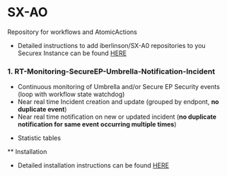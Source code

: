 # SX-AO

Repository for workflows and AtomicActions

* Detailed instructions to add iberlinson/SX-A0 repositories to you Securex Instance can be found [HERE](https://github.com/iberlinson/SX-AO/blob/main/repositories.md)

### 1. RT-Monitoring-SecureEP-Umbrella-Notification-Incident

* Continuous monitoring of Umbrella and/or Secure EP Security events (loop with workflow state watchdog)
* Near real time Incident creation and update (grouped by endpont, **no duplicate event**)
* Near real time notification on new or updated incident (**no duplicate notification for same event occurring multiple times**)
- Statistic tables

** Installation
* Detailed installation instructions can be found [HERE](https://github.com/iberlinson/SX-AO/blob/main/INSTALL.md)
